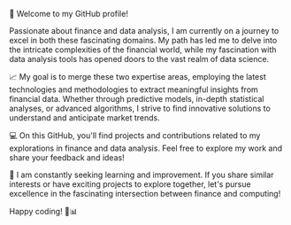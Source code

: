 👋 Welcome to my GitHub profile!

Passionate about finance and data analysis, I am currently on a journey to excel in both these fascinating domains. My path has led me to delve into the intricate complexities of the financial world, while my fascination with data analysis tools has opened doors to the vast realm of data science.

📈 My goal is to merge these two expertise areas, employing the latest technologies and methodologies to extract meaningful insights from financial data. Whether through predictive models, in-depth statistical analyses, or advanced algorithms, I strive to find innovative solutions to understand and anticipate market trends.

💻 On this GitHub, you'll find projects and contributions related to my explorations in finance and data analysis. Feel free to explore my work and share your feedback and ideas!

🚀 I am constantly seeking learning and improvement. If you share similar interests or have exciting projects to explore together, let's pursue excellence in the fascinating intersection between finance and computing!

Happy coding! 🚀📊
